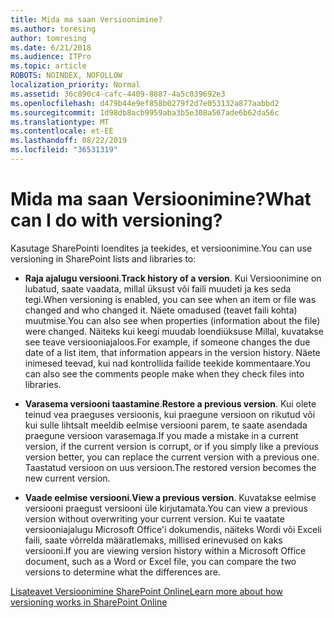 ```yaml
---
title: Mida ma saan Versioonimine?
ms.author: toresing
author: tomresing
ms.date: 6/21/2018
ms.audience: ITPro
ms.topic: article
ROBOTS: NOINDEX, NOFOLLOW
localization_priority: Normal
ms.assetid: 36c890c4-cafc-4409-8887-4a5c039692e3
ms.openlocfilehash: d479b44e9ef858b0279f2d7e053132a877aabbd2
ms.sourcegitcommit: 1d98db8acb9959aba3b5e308a567ade6b62da56c
ms.translationtype: MT
ms.contentlocale: et-EE
ms.lasthandoff: 08/22/2019
ms.locfileid: "36531319"
---
```

# <a name="what-can-i-do-with-versioning"></a><span data-ttu-id="a943c-102">Mida ma saan Versioonimine?</span><span class="sxs-lookup"><span data-stu-id="a943c-102">What can I do with versioning?</span></span>

<span data-ttu-id="a943c-103">Kasutage SharePointi loendites ja teekides, et versioonimine.</span><span class="sxs-lookup"><span data-stu-id="a943c-103">You can use versioning in SharePoint lists and libraries to:</span></span>
  
- <span data-ttu-id="a943c-104">**Raja ajalugu versiooni**.</span><span class="sxs-lookup"><span data-stu-id="a943c-104">**Track history of a version**.</span></span> <span data-ttu-id="a943c-105">Kui Versioonimine on lubatud, saate vaadata, millal üksust või faili muudeti ja kes seda tegi.</span><span class="sxs-lookup"><span data-stu-id="a943c-105">When versioning is enabled, you can see when an item or file was changed and who changed it.</span></span> <span data-ttu-id="a943c-106">Näete omadused (teavet faili kohta) muutmise.</span><span class="sxs-lookup"><span data-stu-id="a943c-106">You can also see when properties (information about the file) were changed.</span></span> <span data-ttu-id="a943c-107">Näiteks kui keegi muudab loendiüksuse Millal, kuvatakse see teave versiooniajaloos.</span><span class="sxs-lookup"><span data-stu-id="a943c-107">For example, if someone changes the due date of a list item, that information appears in the version history.</span></span> <span data-ttu-id="a943c-108">Näete inimesed teevad, kui nad kontrollida failide teekide kommentaare.</span><span class="sxs-lookup"><span data-stu-id="a943c-108">You can also see the comments people make when they check files into libraries.</span></span> 
    
- <span data-ttu-id="a943c-109">**Varasema versiooni taastamine**.</span><span class="sxs-lookup"><span data-stu-id="a943c-109">**Restore a previous version**.</span></span> <span data-ttu-id="a943c-110">Kui olete teinud vea praeguses versioonis, kui praegune versioon on rikutud või kui sulle lihtsalt meeldib eelmise versiooni parem, te saate asendada praegune versioon varasemaga.</span><span class="sxs-lookup"><span data-stu-id="a943c-110">If you made a mistake in a current version, if the current version is corrupt, or if you simply like a previous version better, you can replace the current version with a previous one.</span></span> <span data-ttu-id="a943c-111">Taastatud versioon on uus versioon.</span><span class="sxs-lookup"><span data-stu-id="a943c-111">The restored version becomes the new current version.</span></span> 
    
- <span data-ttu-id="a943c-112">**Vaade eelmise versiooni**.</span><span class="sxs-lookup"><span data-stu-id="a943c-112">**View a previous version**.</span></span> <span data-ttu-id="a943c-113">Kuvatakse eelmise versiooni praegust versiooni üle kirjutamata.</span><span class="sxs-lookup"><span data-stu-id="a943c-113">You can view a previous version without overwriting your current version.</span></span> <span data-ttu-id="a943c-114">Kui te vaatate versiooniajalugu Microsoft Office'i dokumendis, näiteks Wordi või Exceli faili, saate võrrelda määratlemaks, millised erinevused on kaks versiooni.</span><span class="sxs-lookup"><span data-stu-id="a943c-114">If you are viewing version history within a Microsoft Office document, such as a Word or Excel file, you can compare the two versions to determine what the differences are.</span></span> 
    
[<span data-ttu-id="a943c-115">Lisateavet Versioonimine SharePoint Online</span><span class="sxs-lookup"><span data-stu-id="a943c-115">Learn more about how versioning works in SharePoint Online</span></span>](https://go.microsoft.com/fwlink/?linkid=875710)
  

